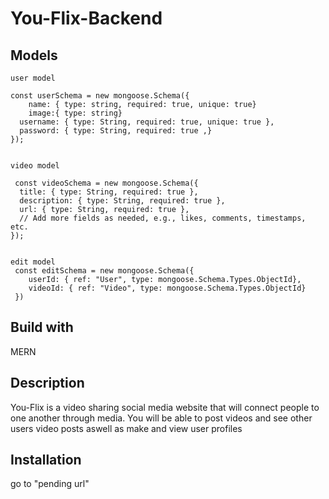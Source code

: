 # You-Flix-Backend

## Models
```
user model

const userSchema = new mongoose.Schema({
    name: { type: string, required: true, unique: true}
    image:{ type: string}
  username: { type: String, required: true, unique: true },
  password: { type: String, required: true ,}
});


video model

 const videoSchema = new mongoose.Schema({
  title: { type: String, required: true },
  description: { type: String, required: true },
  url: { type: String, required: true },
  // Add more fields as needed, e.g., likes, comments, timestamps, etc.
});


edit model
 const editSchema = new mongoose.Schema({
    userId: { ref: "User", type: mongoose.Schema.Types.ObjectId},
    videoId: { ref: "Video", type: mongoose.Schema.Types.ObjectId}
 })
 ```

## Build with
MERN

## Description
You-Flix is a video sharing social media website that will connect people to one another through media. You will be able to post videos and see other users video posts aswell as make and view user profiles


## Installation 
go to "pending url"


